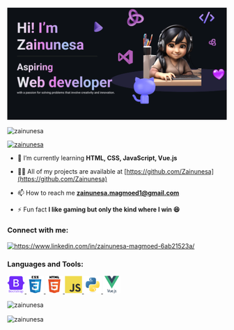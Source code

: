 ![Banner](https://raw.githubusercontent.com/Zainunesa/Zainunesa/refs/heads/main/Make%20your%20README.png)

<p align="left"> <img src="https://komarev.com/ghpvc/?username=zainunesa&label=Profile%20views&color=0e75b6&style=flat" alt="zainunesa" /> </p>

<p align="left"> <a href="https://github.com/ryo-ma/github-profile-trophy"><img src="https://github-profile-trophy.vercel.app/?username=zainunesa" alt="zainunesa" /></a> </p>

- 🌱 I’m currently learning **HTML, CSS, JavaScript, Vue.js**

- 👨‍💻 All of my projects are available at [https://github.com/Zainunesa](https://github.com/Zainunesa)

- 📫 How to reach me **zainunesa.magmoed1@gmail.com**

- ⚡ Fun fact **I like gaming but only the kind where I win 😆**

<h3 align="left">Connect with me:</h3>
<p align="left">
<a href="https://linkedin.com/in/https://www.linkedin.com/in/zainunesa-magmoed-6ab21523a/" target="blank"><img align="center" src="https://raw.githubusercontent.com/rahuldkjain/github-profile-readme-generator/master/src/images/icons/Social/linked-in-alt.svg" alt="https://www.linkedin.com/in/zainunesa-magmoed-6ab21523a/" height="30" width="40" /></a>
</p>

<h3 align="left">Languages and Tools:</h3>
<p align="left"> <a href="https://getbootstrap.com" target="_blank" rel="noreferrer"> <img src="https://raw.githubusercontent.com/devicons/devicon/master/icons/bootstrap/bootstrap-plain-wordmark.svg" alt="bootstrap" width="40" height="40"/> </a> <a href="https://www.w3schools.com/css/" target="_blank" rel="noreferrer"> <img src="https://raw.githubusercontent.com/devicons/devicon/master/icons/css3/css3-original-wordmark.svg" alt="css3" width="40" height="40"/> </a> <a href="https://www.w3.org/html/" target="_blank" rel="noreferrer"> <img src="https://raw.githubusercontent.com/devicons/devicon/master/icons/html5/html5-original-wordmark.svg" alt="html5" width="40" height="40"/> </a> <a href="https://developer.mozilla.org/en-US/docs/Web/JavaScript" target="_blank" rel="noreferrer"> <img src="https://raw.githubusercontent.com/devicons/devicon/master/icons/javascript/javascript-original.svg" alt="javascript" width="40" height="40"/> </a> <a href="https://www.python.org" target="_blank" rel="noreferrer"> <img src="https://raw.githubusercontent.com/devicons/devicon/master/icons/python/python-original.svg" alt="python" width="40" height="40"/> </a> <a href="https://vuejs.org/" target="_blank" rel="noreferrer"> <img src="https://raw.githubusercontent.com/devicons/devicon/master/icons/vuejs/vuejs-original-wordmark.svg" alt="vuejs" width="40" height="40"/> </a> </p>

<p><img align="center" src="https://github-readme-stats.vercel.app/api/top-langs?username=zainunesa&show_icons=true&locale=en&layout=compact" alt="zainunesa" /></p>

<p><img align="center" src="https://github-readme-streak-stats.herokuapp.com/?user=zainunesa&" alt="zainunesa" /></p>
